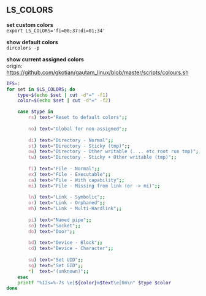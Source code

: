 LS_COLORS
---

**set custom colors**  
`export LS_COLORS='fi=00;37:di=01;34'`  

**show default colors**  
`dircolors -p`  

**show current assigned colors**  
origin: https://github.com/gkotian/gautam_linux/blob/master/scripts/colours.sh  
```sh
IFS=:
for set in $LS_COLORS; do
    type=$(echo $set | cut -d"=" -f1)
    color=$(echo $set | cut -d"=" -f2)

    case $type in
        rs) text="Reset to default colors";;
        
        no) text="Global for non-assigned";;
        
        di) text="Directory - Normal";;
        st) text="Directory - Sticky (tmp)";;
        ow) text="Directory - Other writable (. .. etc root run tmp)";;
        tw) text="Directory - Sticky + Other writable (tmp)";;
        
        fi) text="File - Normal";;
        ex) text="File - Executable";;
        ca) text="File - With capability";;
        mi) text="File - Missing from link (or -> mi)";;
        
        ln) text="Link - Symbolic";;
        or) text="Link - Orphaned";;
        mh) text="Link - Multi-Hardlink";;
        
        pi) text="Named pipe";;
        so) text="Socket";;
        do) text="Door";;
        
        bd) text="Device - Block";;
        cd) text="Device - Character";;
        
        su) text="Set UID";;
        sg) text="Set GID";;
        *)  text="(unknown)";;
    esac
    printf "%12s=%-7s \e[${color}m$text\e[0m\n" $type $color
done
```
